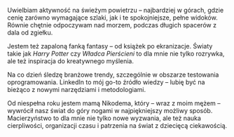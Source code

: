 Uwielbiam aktywność na świeżym powietrzu – najbardziej w górach, gdzie cenię zarówno wymagające szlaki, jak i te spokojniejsze, pełne widoków. Równie chętnie odpoczywam nad morzem, podczas długich spacerów z dala od zgiełku.

Jestem też zapaloną fanką fantasy – od książek po ekranizacje. Światy takie jak *Harry Potter* czy *Władca Pierścieni* to dla mnie nie tylko rozrywka, ale też inspiracja do kreatywnego myślenia.

Na co dzień śledzę branżowe trendy, szczególnie w obszarze testowania oprogramowania. LinkedIn to mój go-to źródło wiedzy – lubię być na bieżąco z nowymi narzędziami i metodologiami.

Od niespełna roku jestem mamą Nikodema, który – wraz z moim mężem – wywrócił nasz świat do góry nogami w najpiękniejszy możliwy sposób. Macierzyństwo to dla mnie nie tylko nowe wyzwania, ale też nauka cierpliwości, organizacji czasu i patrzenia na świat z dziecięcą ciekawością.
